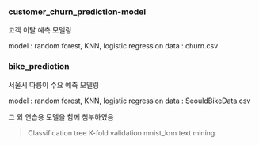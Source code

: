 ### customer_churn_prediction-model
고객 이탈 예측 모델링
 
model : random forest, KNN, logistic regression
data : churn.csv


### bike_prediction
서울시 따릉이 수요 예측 모델링

model : random forest, KNN, logistic regression
data : SeouldBikeData.csv


그 외 연습용 모델을 함께 첨부하였음
> Classification tree
> K-fold validation
> mnist_knn
> text mining
